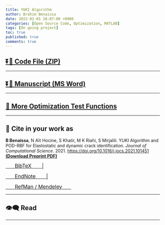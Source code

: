 ```yaml
---
title: YUKI Algorithm
author: Brahim Benaissa
date: 2022-02-01 16:07:00 +0900
categories: [Open Source Code, Optimization, MATLAB]
tags: [On going project]
toc: true
published: true
comments: true
---
```



## <a target="_blank" href="{{ site.baseurl }}{% link /assets/files/Projects/YUKI ALGORITHM 1.0/YUKI Algorithm.zip %}"  download> ⏬📂 Code File (ZIP)</a>


---

## <a target="_blank" href="{{ site.baseurl }}{% link /assets/files/Projects/YUKI ALGORITHM 1.0/YUKI ALGORITHM 1.0.docx %}"  download> ⏬📃 Manuscript  (MS Word)</a>

---

## <a target="_blank" href="{{site.baseurl}}/posts/Optimization-Test-Functions"> 🔗 More Optimization Test Functions </a>

---

## 📑 Cite in your work as

**B Benaissa**, N Aït Hocine, S Khatir, M K Riahi, S Mirjalili. YUKI Algorithm and POD-RBF for Elastostatic and dynamic crack identification. *Journal of Computational Science*. 2021. <a href="https://doi.org/10.1016/j.jocs.2021.101451" target="_blank"> https://doi.org/10.1016/j.jocs.2021.101451 </a> <a href="{{ site.baseurl }}{% link /assets/files/Preprints/YUKI Algorithm 2021.pdf %}" target="_blank">  **(Download Preprint PDF)** </a>


<p align="center">

<a target="_blank" href="https://scholar.google.com/scholar?hl=en&as_sdt=0%2C5&q=YUKI+Algorithm+and+POD-RBF+for+Elastostatic+and+dynamic+crack+identification&btnG="  download> <span style="font-size:1.2em;"> &ensp;&ensp;&ensp; BibTeX &ensp;&ensp;&ensp; |</span> </a>

<a target="_blank" href="https://scholar.google.com/scholar?hl=en&as_sdt=0%2C5&q=YUKI+Algorithm+and+POD-RBF+for+Elastostatic+and+dynamic+crack+identification&btnG="  download>  <span style="font-size:1.2em;"> &ensp;&ensp;&ensp; EndNote &ensp;&ensp;&ensp; |</span> </a>

<a target="_blank" href="https://scholar.google.com/scholar?hl=en&as_sdt=0%2C5&q=YUKI+Algorithm+and+POD-RBF+for+Elastostatic+and+dynamic+crack+identification&btnG="  download>  <span style="font-size:1.2em;"> &ensp;&ensp;&ensp; RefMan / Mendeley &ensp;&ensp;&ensp; </span> </a>

</p>


<!--
---


## 📺 Tutorial

[![IMAGE ALT TEXT](http://img.youtube.com/vi/Jz3TDvnZ3zo/0.jpg)](http://www.youtube.com/watch?v=Jz3TDvnZ3zo "Video Title")

<p align="center">

<iframe
    width="750"
    height="480"
    src="https://www.youtube.com/embed/UmX4kyB2wfg"
    frameborder="0"
    allow="autoplay; encrypted-media"
    allowfullscreen>
</iframe>

</p>

-->

---

## 👁️‍🗨️ Read

<p align="center">

<object data="{{ site.baseurl }}{% link /assets/files/Projects/YUKI ALGORITHM 1.0/YUKI ALGORITHM 1.0.pdf %}" type="application/pdf" width="750px" height="500px"> </object>

</p>


---
